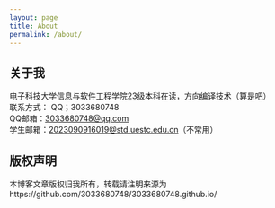 ```yaml
---
layout: page
title: About
permalink: /about/
---
```


## 关于我

电子科技大学信息与软件工程学院23级本科在读，方向编译技术（算是吧）<br>
联系方式：
    QQ；3033680748<br>
    QQ邮箱：3033680748@qq.com<br>
    学生邮箱：2023090916019@std.uestc.edu.cn（不常用）<br>
## 版权声明

本博客文章版权归我所有，转载请注明来源为https://github.com/3033680748/3033680748.github.io/
